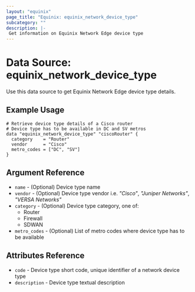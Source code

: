 ```yaml
---
layout: "equinix"
page_title: "Equinix: equinix_network_device_type"
subcategory: ""
description: |-
 Get information on Equinix Network Edge device type
---
```


# Data Source: equinix_network_device_type

Use this data source to get Equinix Network Edge device type details.

## Example Usage

```hcl
# Retrieve device type details of a Cisco router
# Device type has to be available in DC and SV metros
data "equinix_network_device_type" "ciscoRouter" {
  category    = "Router"
  vendor      = "Cisco"
  metro_codes = ["DC", "SV"]
}
```

## Argument Reference

* `name` - (Optional) Device type name
* `vendor` - (Optional) Device type vendor i.e. *"Cisco"*, *"Juniper Networks"*,
*"VERSA Networks"*
* `category` - (Optional) Device type category, one of:
  * Router
  * Firewall
  * SDWAN
* `metro_codes` - (Optional) List of metro codes where device type has to be available

## Attributes Reference

* `code` - Device type short code, unique identifier of a network device type
* `description` - Device type textual description
